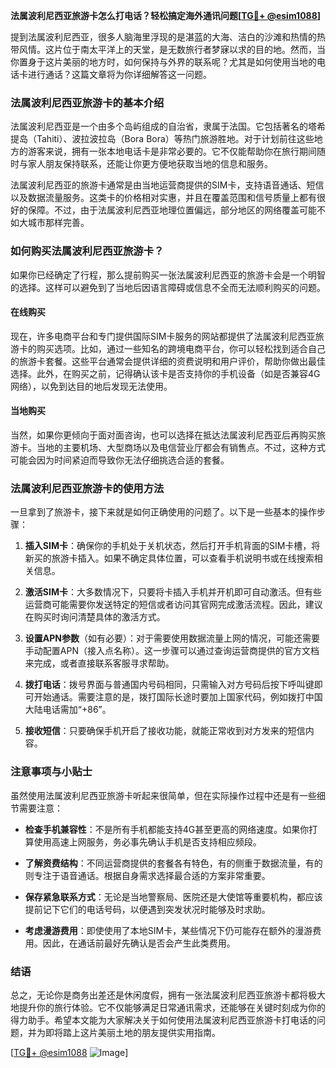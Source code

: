 **法属波利尼西亚旅游卡怎么打电话？轻松搞定海外通讯问题[[TG💪+ @esim1088](https://t.me/s/esim1088)]**

提到法属波利尼西亚，很多人脑海里浮现的是湛蓝的大海、洁白的沙滩和热情的热带风情。这片位于南太平洋上的天堂，是无数旅行者梦寐以求的目的地。然而，当你置身于这片美丽的地方时，如何保持与外界的联系呢？尤其是如何使用当地的电话卡进行通话？这篇文章将为你详细解答这一问题。

### 法属波利尼西亚旅游卡的基本介绍

法属波利尼西亚是一个由多个岛屿组成的自治省，隶属于法国。它包括著名的塔希提岛（Tahiti）、波拉波拉岛（Bora Bora）等热门旅游胜地。对于计划前往这些地方的游客来说，拥有一张本地电话卡是非常必要的。它不仅能帮助你在旅行期间随时与家人朋友保持联系，还能让你更方便地获取当地的信息和服务。

法属波利尼西亚的旅游卡通常是由当地运营商提供的SIM卡，支持语音通话、短信以及数据流量服务。这类卡的价格相对实惠，并且在覆盖范围和信号质量上都有很好的保障。不过，由于法属波利尼西亚地理位置偏远，部分地区的网络覆盖可能不如大城市那样完善。

### 如何购买法属波利尼西亚旅游卡？

如果你已经确定了行程，那么提前购买一张法属波利尼西亚的旅游卡会是一个明智的选择。这样可以避免到了当地后因语言障碍或信息不全而无法顺利购买的问题。

#### 在线购买

现在，许多电商平台和专门提供国际SIM卡服务的网站都提供了法属波利尼西亚旅游卡的购买选项。比如，通过一些知名的跨境电商平台，你可以轻松找到适合自己的旅游卡套餐。这些平台通常会提供详细的资费说明和用户评价，帮助你做出最佳选择。此外，在购买之前，记得确认该卡是否支持你的手机设备（如是否兼容4G网络），以免到达目的地后发现无法使用。

#### 当地购买

当然，如果你更倾向于面对面咨询，也可以选择在抵达法属波利尼西亚后再购买旅游卡。当地的主要机场、大型商场以及电信营业厅都会有销售点。不过，这种方式可能会因为时间紧迫而导致你无法仔细挑选合适的套餐。

### 法属波利尼西亚旅游卡的使用方法

一旦拿到了旅游卡，接下来就是如何正确使用的问题了。以下是一些基本的操作步骤：

1. **插入SIM卡**：确保你的手机处于关机状态，然后打开手机背面的SIM卡槽，将新买的旅游卡插入。如果不确定具体位置，可以查看手机说明书或在线搜索相关信息。
   
2. **激活SIM卡**：大多数情况下，只要将卡插入手机并开机即可自动激活。但有些运营商可能需要你发送特定的短信或者访问其官网完成激活流程。因此，建议在购买时询问清楚具体的激活方式。

3. **设置APN参数**（如有必要）：对于需要使用数据流量上网的情况，可能还需要手动配置APN（接入点名称）。这一步骤可以通过查询运营商提供的官方文档来完成，或者直接联系客服寻求帮助。

4. **拨打电话**：拨号界面与普通国内号码相同，只需输入对方号码后按下呼叫键即可开始通话。需要注意的是，拨打国际长途时要加上国家代码，例如拨打中国大陆电话需加“+86”。

5. **接收短信**：只要确保手机开启了接收功能，就能正常收到对方发来的短信内容。

### 注意事项与小贴士

虽然使用法属波利尼西亚旅游卡听起来很简单，但在实际操作过程中还是有一些细节需要注意：

- **检查手机兼容性**：不是所有手机都能支持4G甚至更高的网络速度。如果你打算使用高速上网服务，务必事先确认手机是否支持相应频段。
  
- **了解资费结构**：不同运营商提供的套餐各有特色，有的侧重于数据流量，有的则专注于语音通话。根据自身需求选择最合适的方案非常重要。

- **保存紧急联系方式**：无论是当地警察局、医院还是大使馆等重要机构，都应该提前记下它们的电话号码，以便遇到突发状况时能够及时求助。

- **考虑漫游费用**：即使使用了本地SIM卡，某些情况下仍可能存在额外的漫游费用。因此，在通话前最好先确认是否会产生此类费用。

### 结语

总之，无论你是商务出差还是休闲度假，拥有一张法属波利尼西亚旅游卡都将极大地提升你的旅行体验。它不仅能够满足日常通讯需求，还能够在关键时刻成为你的得力助手。希望本文能为大家解决关于如何使用法属波利尼西亚旅游卡打电话的问题，并为即将踏上这片美丽土地的朋友提供实用指南。

[[TG💪+ @esim1088](https://t.me/s/esim1088) ![Image](https://i.postimg.cc/4NQfJmqS/Snipaste-2025-05-13-00-14-12.png)]